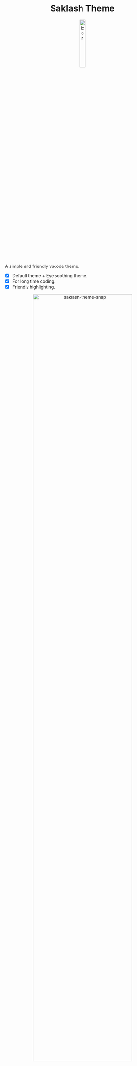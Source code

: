 <h1 align="center">Saklash Theme</h1>
<p align="center">
  <img alt="icon" width="20%" src="">
</p>

A simple and friendly vscode theme.

- [x] Default theme + Eye soothing theme.
- [x] For long time coding.
- [x] Friendly highlighting.

<p align="center">
  <img alt="saklash-theme-snap" width="80%" src="">
</p>

<p align="center">
  <img alt="saklash-theme-snap" width="80%" src="">
</p>

The theme base on [vscode theme-defaults]().

## In preview

The font in preview is [FiraCode]() and [Dank Mono]()

## Other

The theme will be updated from time to time, if you have good suggestions welcome to put [issues]().